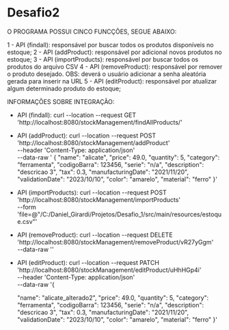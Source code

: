 # Desafio2

O PROGRAMA POSSUI CINCO FUNCÇÕES, SEGUE ABAIXO:

1 - API (findall): responsável por buscar todos os produtos disponíveis no estoque;
2 - API (addProduct): responsável por adicional novos produtos no estoque;
3 - API (importProducts): responsável por buscar todos os produtos do arquivo CSV
4 - API (removeProduct): responsável por remover o produto desejado. OBS: deverá o usuário adicionar a senha aleatória gerada para inserir na URL 
5 - API (editProduct): responsável por atualizar algum determinado produto do estoque;

INFORMAÇÕES SOBRE INTEGRAÇÃO:
 
- API (findall): curl --location --request GET 'http://localhost:8080/stockManagement/findAllProducts/'
 
- API (addProduct): curl --location --request POST 'http://localhost:8080/stockManagement/addProduct' \
--header 'Content-Type: application/json' \
--data-raw ' {
        "name": "alicate",
        "price": 49.0,
        "quantity": 5,
        "category": "ferramenta",
        "codigoBarra": 123456,
        "serie": "n/a",
        "description": "descricao 3",
        "tax": 0.3,
        "manufacturingDate": "2021/11/20",
        "validationDate": "2023/10/10",
        "color": "amarelo",
        "material": "ferro"
    }'
    
- API (importProducts): curl --location --request POST 'http://localhost:8080/stockManagement/importProducts' \
--form 'file=@"/C:/Daniel_Girardi/Projetos/Desafio_1/src/main/resources/estoque.csv"'

- API (removeProduct): curl --location --request DELETE 'http://localhost:8080/stockManagement/removeProduct/vR27yGgm' \
--data-raw ''

- API (editProduct): curl --location --request PATCH 'http://localhost:8080/stockManagement/editProduct/uHhHGp4i' \
--header 'Content-Type: application/json' \
--data-raw '{
    
    "name": "alicate_alterado2",
    "price": 49.0,
    "quantity": 5,
    "category": "ferramenta",
    "codigoBarra": 123456,
    "serie": "n/a",
    "description": "descricao 3",
    "tax": 0.3,
    "manufacturingDate": "2021/11/20",
    "validationDate": "2023/10/10",
    "color": "amarelo",
    "material": "ferro"
}' 
